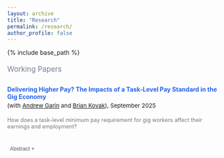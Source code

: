 ```yaml
---
layout: archive
title: "Research"
permalink: /research/
author_profile: false
---
```


{% include base_path %}

<div style="color:rgb(113,128,150); font-size:1.2em; line-height:200%;"> Working Papers </div>

<style>
  .paper{margin:1.25rem 0 2rem;}
  .paper-title{margin:0 0 .2em 0; line-height:1.25;}
  .paper-title a{text-decoration:none;}
  .paper-meta{font-size:.95em; margin:0 0 .1em 0;}
  .paper-id{font-size:.9em; color:#777; margin:0;}
  .paper-id a{color:#777; text-decoration:none;}
  .abs-btn{font-size:.9em; padding:2px 6px; margin:.35em 0 0 0; background:none; border:none; color:#555; cursor:pointer; font-weight:500;}
  .abs-btn:hover{text-decoration:underline;}
  .abstract{display:none; margin:.5em 0 0 1rem; font-size:.9em;}
</style>


<div class="paper">
  <p class="paper-title">
    <a style="color:rgb(37,99,235);" href=""> <strong> Delivering Higher Pay? The Impacts of a Task-Level Pay Standard in the Gig Economy </strong> </a> <br>
  </p>
  
  <p class="paper-meta">
    (with <a href="https://sites.google.com/view/andygarin/home">Andrew Garin</a> and
    <a href="https://www.andrew.cmu.edu/user/bkovak/">Brian Kovak</a>), September 2025
  </p>

  <br>
  
  <p class="paper-id">
    How does a task-level minimum pay requirement for gig workers affect their earnings and employment?
  </p>
  
  <br>
  
  <button id="btn-abs1" class="abs-btn"
          onclick="toggleAbstract('abs1','btn-abs1')"> Abstract +</button>
  <div id="abs1" class="abstract">
    
  </div>
</div>
<!-- -->



<script>
function toggleAbstract(divId, btnId) {
  var x = document.getElementById(divId);
  var btn = document.getElementById(btnId);
  if (x.style.display === "none") {
    x.style.display = "block";
    btn.textContent = "Abstract –";
  } else {
    x.style.display = "none";
    btn.textContent = "Abstract +";
  }
}
</script>
